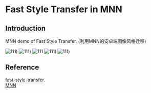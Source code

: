# Fast Style Transfer in MNN

## Introduction
MNN demo of Fast Style Transfer.  (利用MNN的安卓端图像风格迁移)

![111](https://github.com/563816752/MNN-FST/blob/master/img/1.jpg=300x200))
![111](https://github.com/563816752/MNN-FST/blob/master/img/2.jpg=300x200))
![111](https://github.com/563816752/MNN-FST/blob/master/img/3.jpg=300x200)
![111](https://github.com/563816752/MNN-FST/blob/master/img/4.jpg=300x200))
![111](https://github.com/563816752/MNN-FST/blob/master/img/5.jpg=300x200))


## Reference
[fast-style-transfer](https://github.com/lengstrom/fast-style-transfer).   
[MNN](https://github.com/alibaba/MNN)